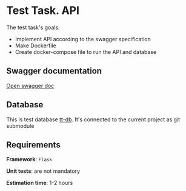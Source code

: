 # Test Task. API

The test task's goals:

- Implement API according to the swagger specification
- Make Dockerfile
- Create docker-compose file to run the API and database

## Swagger documentation

[Open swagger doc](https://app.swaggerhub.com/apis-docs/sharavara/test-task/1.0.0)

## Database

This is test database [tt-db](https://github.com/sharavara/tt-db). It's connected to the current project as git submodule

## Requirements

**Framework**: `Flask`

**Unit tests**: are not mandatory

**Estimation time**: 1-2 hours

